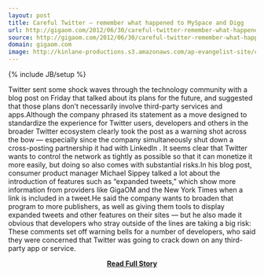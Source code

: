 ```yaml
---
layout: post
title: Careful Twitter — remember what happened to MySpace and Digg
url: http://gigaom.com/2012/06/30/careful-twitter-remember-what-happened-to-myspace-and-digg/
source: http://gigaom.com/2012/06/30/careful-twitter-remember-what-happened-to-myspace-and-digg/
domain: gigaom.com
image: http://kinlane-productions.s3.amazonaws.com/ap-evangelist-site/curated/screenshots/9352_api500_com.png
---
```

{% include JB/setup %}<p>Twitter sent some shock waves through the technology community with a blog post on Friday that talked about its plans for the future, and suggested that those plans don’t necessarily involve third-party services and apps.Although the company phrased its statement as a move designed to standardize the experience for Twitter users, developers and others in the broader Twitter ecosystem clearly took the post as a warning shot across the bow — especially since the company simultaneously shut down a cross-posting partnership it had with LinkedIn . It seems clear that Twitter wants to control the network as tightly as possible so that it can monetize it more easily, but doing so also comes with substantial risks.In his blog post, consumer product manager Michael Sippey talked a lot about the introduction of features such as “expanded tweets,” which show more information from providers like GigaOM and the New York Times when a link is included in a tweet.He said the company wants to broaden that program to more publishers, as well as giving them tools to display expanded tweets and other features on their sites — but he also made it obvious that developers who stray outside of the lines are taking a big risk: These comments set off warning bells for a number of developers, who said they were concerned that Twitter was going to crack down on any third-party app or service.</p>
<center><p><a href="http://gigaom.com/2012/06/30/careful-twitter-remember-what-happened-to-myspace-and-digg/" style='padding:25px; font-sze:18px; font-weight: bold;'>Read Full Story</a></p></center>
